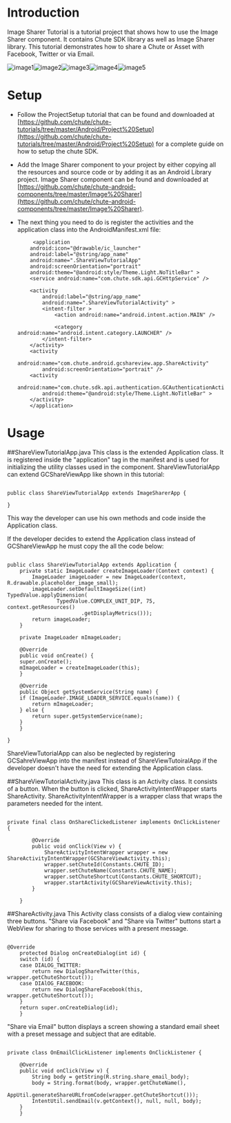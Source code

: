 Introduction
====

Image Sharer Tutorial is a tutorial project that shows how to use the Image Sharer component. It contains Chute SDK library as well as Image Sharer library. 
This tutorial demonstrates how to share a Chute or Asset with Facebook, Twitter or via Email.

![image1](https://github.com/chute/chute-tutorials/raw/master/Android/Image%20Sharer%20Tutorial/screenshots/1.png)![image2](https://github.com/chute/chute-tutorials/raw/master/Android/Image%20Sharer%20Tutorial/screenshots/2.png)![image3](https://github.com/chute/chute-tutorials/raw/master/Android/Image%20Sharer%20Tutorial/screenshots/3.png)![image4](https://github.com/chute/chute-tutorials/raw/master/Android/Image%20Sharer%20Tutorial/screenshots/4.png)![image5](https://github.com/chute/chute-tutorials/raw/master/Android/Image%20Sharer%20Tutorial/screenshots/5.png)

Setup
====

* Follow the ProjectSetup tutorial that can be found and downloaded at  
  [https://github.com/chute/chute-tutorials/tree/master/Android/Project%20Setup](https://github.com/chute/chute-tutorials/tree/master/Android/Project%20Setup) for a complete guide on how to setup the chute SDK.
  
* Add the Image Sharer component to your project by either copying all the resources and source code or by adding it as an Android Library project.
  Image Sharer component can be found and downloaded at [https://github.com/chute/chute-android-components/tree/master/Image%20Sharer](https://github.com/chute/chute-android-components/tree/master/Image%20Sharer).

* The next thing you need to do is register the activities and the application class into the AndroidManifest.xml file:

    ```
         <application
        android:icon="@drawable/ic_launcher"
        android:label="@string/app_name"
        android:name=".ShareViewTutorialApp"
        android:screenOrientation="portrait"
        android:theme="@android:style/Theme.Light.NoTitleBar" >
        <service android:name="com.chute.sdk.api.GCHttpService" />

        <activity
            android:label="@string/app_name"
            android:name=".ShareViewTutorialActivity" >
            <intent-filter >
                <action android:name="android.intent.action.MAIN" />

                <category android:name="android.intent.category.LAUNCHER" />
            </intent-filter>
        </activity>
        <activity
            android:name="com.chute.android.gcshareview.app.ShareActivity"
            android:screenOrientation="portrait" />
        <activity
            android:name="com.chute.sdk.api.authentication.GCAuthenticationActivity"
            android:theme="@android:style/Theme.Light.NoTitleBar" >
        </activity>
        </application>
    ```

Usage
====

##ShareViewTutorialApp.java 
This class is the extended Application class. It is registered inside the "application" tag in the manifest and is used for initializing the utility classes used in the component.
ShareViewTutorialApp can extend GCShareViewApp like shown in this tutorial:

<pre><code>
public class ShareViewTutorialApp extends ImageSharerApp {

}
</code></pre>

This way the developer can use his own methods and code inside the Application class. 

If the developer decides to extend the Application class instead of GCShareViewApp he must copy the all the code below:

<pre><code>
public class ShareViewTutorialApp extends Application {
    private static ImageLoader createImageLoader(Context context) {
		ImageLoader imageLoader = new ImageLoader(context, R.drawable.placeholder_image_small);
		imageLoader.setDefaultImageSize((int) TypedValue.applyDimension(
				TypedValue.COMPLEX_UNIT_DIP, 75, context.getResources()
						.getDisplayMetrics()));
		return imageLoader;
    }

    private ImageLoader mImageLoader;

    @Override
    public void onCreate() {
	super.onCreate();
	mImageLoader = createImageLoader(this);
    }

    @Override
    public Object getSystemService(String name) {
	if (ImageLoader.IMAGE_LOADER_SERVICE.equals(name)) {
	    return mImageLoader;
	} else {
	    return super.getSystemService(name);
	}
    }

}
</code></pre>

ShareViewTutorialApp can also be neglected by registering GCSahreViewApp into the manifest instead of ShareViewTutoiralApp if the developer doesn't have the need for extending the Application class.
 
##ShareViewTutorialActivity.java
This class is an Activity class. It consists of a button. When the button is clicked, ShareActivityIntentWrapper starts ShareActivity. ShareActivityIntentWrapper is a wrapper class that wraps the parameters needed for the intent.

<pre><code>
private final class OnShareClickedListener implements OnClickListener {

		@Override
		public void onClick(View v) {
			ShareActivityIntentWrapper wrapper = new ShareActivityIntentWrapper(GCShareViewActivity.this);
			wrapper.setChuteId(Constants.CHUTE_ID);
			wrapper.setChuteName(Constants.CHUTE_NAME);
			wrapper.setChuteShortcut(Constants.CHUTE_SHORTCUT);
			wrapper.startActivity(GCShareViewActivity.this);
		}
    	
    }
</code></pre>

##ShareActivity.java
This Activity class consists of a dialog view containing three buttons. 
"Share via Facebook" and "Share via Twitter" buttons start a WebView for sharing to those services with a present message.

<pre><code>
@Override
    protected Dialog onCreateDialog(int id) {
	switch (id) {
	case DIALOG_TWITTER:
	    return new DialogShareTwitter(this, wrapper.getChuteShortcut());
	case DIAlOG_FACEBOOK:
	    return new DialogShareFacebook(this, wrapper.getChuteShortcut());
	}
	return super.onCreateDialog(id);
    }
</code></pre>
    
"Share via Email" button displays a screen showing a standard email sheet with a preset message and subject that are editable.
  
<pre><code>
private class OnEmailClickListener implements OnClickListener {

	@Override
	public void onClick(View v) {
	    String body = getString(R.string.share_email_body);
	    body = String.format(body, wrapper.getChuteName(),
		    AppUtil.generateShareURLfromCode(wrapper.getChuteShortcut()));
	    IntentUtil.sendEmail(v.getContext(), null, null, body);
	}
    }
</code></pre>        
  